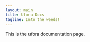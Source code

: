 ```yaml
---
layout: main
title: Ufora Docs
tagline: Into the weeds!
---
```


This is the ufora documentation page.
